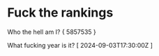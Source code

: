 # Fuck the rankings

Who the hell am I?
{ 5857535 }

What fucking year is it?
[ 2024-09-03T17:30:00Z ]
